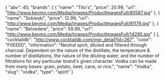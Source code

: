 {
    "abv": 40,
    "brands": [
        {
            "name": "Tito's",
            "price": 20.99,
            "url": "http://www.bevmo.com/Media/Images/ProductImagesFull/80587.jpg"
        },
        {
            "name": "Sobieski",
            "price": 12.99,
            "url": "http://www.bevmo.com/Media/Images/ProductImagesFull/91179.jpg"
        },
        {
            "name": "Belvedere",
            "price": 59.99,
            "url": "http://www.bevmo.com/Media/Images/ProductImagesFull/14295.jpg"
        }
    ],
    "cocktaildb": "http://www.cocktaildb.com/ingr_detail?id=267",
    "color": "F0EEED",
    "information": "Neutral spirit, diluted and filtered through charcoal. Dependent on the nature of the distillate, the temperature & number of distillations, the nature of the diluting water, and the number of filtrations for any particular brand's given character. Vodka can be made from many bases: grain, potato, beet, cane, or rice.",
    "name": "Vodka",
    "slug": "vodka",
    "type": "spirit"
}